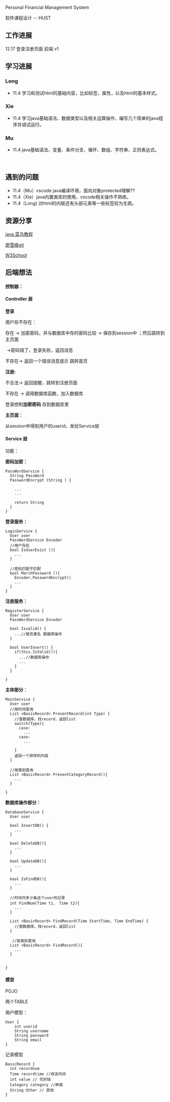 Personal Financial Management System

软件课程设计  -- HUST
## 工作进展

12.17  登录注册页面 前端 v1

## 学习进展

### Long

* 11.4 学习和测试html的基础内容，比如标签，属性，以及html的基本样式。

### Xie

* 11.4 学习java基础语法、数据类型以及相关运算操作，编写几个简单的java程序并调试运行。



### Mu

- 11.4 java基础语法、变量、条件分支、循环、数组、字符串、正则表达式。

  ​

## 遇到的问题

- 11.4（Mu）vscode java编译环境，面向对象protected理解??
- 11.4（Xie）java内置类库的使用，vscode相关操作不熟练。
- 11.4（Long) 对html的内联还有头部元素等一些标签较为生疏。

## 资源分享

[java 菜鸟教程](http://www.runoob.com/java/java-tutorial.html)

[廖雪峰git](https://www.liaoxuefeng.com/wiki/0013739516305929606dd18361248578c67b8067c8c017b000/)

[W3School](http://www.w3school.com.cn/index.html)



## 后端想法

#### 控制器：

#### Controller 层

**登录**



用户存不存在：

存在 -> 加密密码，并与数据库中存的密码比较 -> 保存到session中 ；然后跳转到主页面

​										->密码错了，登录失败，返回消息

不存在-> 返回一个错误消息提示 跳转首页







**注册:** 

不合法-> 返回提醒，跳转到注册页面

不存在 -> 调用数据库函数，加入数据库

登录控制**加密密码** 存到数据库里



**主页面**：

从session中得到用户的userid，发给Service层



#### Service 层

功能：

**密码加密：**

```
PassWordService {
  String PassWord
  PasswordEncrypt (String ) {
    
    ...
    ...
    
    return String
  }
}
```

**登录服务：**

```
LoginService {
  User user
  PassWordService Encoder
  //用户存在
  bool IsUserExist (){
	...
  }
  
  //密码匹配不匹配
  bool MarchPassword (){
    Encoder.PasswordEncrypt()
    ...
  }
}
```

**注册服务：**

```
RegisterService {
  User user
  PassWordService Encoder  
  
  bool Isvalid() {
    ...//是否重名 数据库操作
  }
  
  bool UserInsert() {
    if(this.IsValid()){
      ...//数据库操作
      ...
    }
  }
 
}
```

**主体部分**：

```
MainService {
  User user
  //按时间查询
  List <BasicRecord> PresentRecord(int Type) {
  	//查数据库，找record，返回list
  	switch(Type){
      case:
      	...
      case:
      	...
    
  	}
  	返回一个排序的内容
  }
  
  //按类别查询
  List <BasicRecord> PresentCategoryRecord(){
    ...
  }
  
}
```

**数据库操作部分：**

```
DatabaseService {
  User user

  bool InsertDB() {
  	...  
  }
  
  bool DeleteDB(){
    ...
  }
  
  bool UpdateDB(){
    ...
  }
  
  bool IsFindDB(){
    ...
  }
  
  //时间内多少条这个user的记录
  int FindNum(Time t1， Time t2){
    ...
  }
  
  List <BasicRecord> FindRecord(Time StartTime, Time EndTime) {
  	//查数据库，找record，返回list
  }
  
   //按类别查询
  List <BasicRecord> FindRecord(){
    ...
  }
 
  
}
```



#### 模型

POJO

两个TABLE

用户模型：

```
User {
	int userid
	String username
	String password
	String email
}
```

记录模型

```
BasicRecord {
  int recordnum
  Time recordtime //收支时间
  int value // 花的钱
  Category category //种类
  String Other // 其他
}
```



